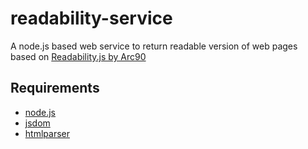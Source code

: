 # readability-service
A node.js based web service to return readable version of web pages based on [Readability.js by Arc90](http://lab.arc90.com/experiments/readability/) 

## Requirements
* [node.js](http://nodejs.org/)
* [jsdom](https://github.com/tmpvar/jsdom)
* [htmlparser](https://github.com/tautologistics/node-htmlparser)


